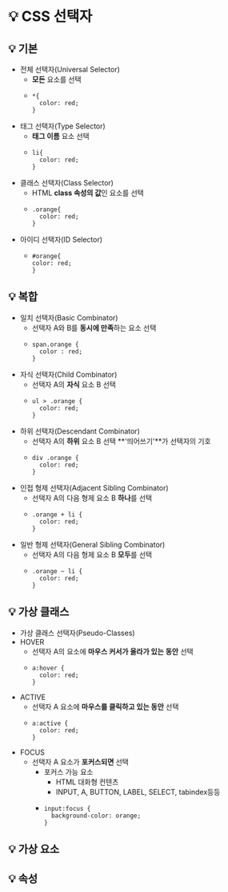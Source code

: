 # 💡 CSS 선택자

## 💡 기본
  - 전체 선택자(Universal Selector)
    - **모든** 요소를 선택
    - ```
      *{
        color: red;
      }
      ```
  - 태그 선택자(Type Selector)
    - **태그 이름** 요소 선택
    - ```
      li{
        color: red;
      }
      ```
  - 클래스 선택자(Class Selector)
    - HTML **class 속성의 값**인 요소를 선택
    - ```
      .orange{
        color: red;
      }
      ```
  - 아이디 선택자(ID Selector)
    - ```
      #orange{
      color: red;
      }
      ```
## 💡 복합
  - 일치 선택자(Basic Combinator)
    - 선택자 A와 B를 **동시에 만족**하는 요소 선택
    - ```
      span.orange {
        color : red;
      }
      ```
  - 자식 선택자(Child Combinator)
    - 선택자 A의 **자식** 요소 B 선택
    - ```
      ul > .orange {
        color: red;
      }
      ```
  - 하위 선택자(Descendant Combinator)
    - 선택자 A의 **하위** 요소 B 선택 **'띄어쓰기'**가 선택자의 기호
    - ```
      div .orange {
        color: red;
      }
      ```
  - 인접 형제 선택자(Adjacent Sibling Combinator)
    - 선택자 A의 다음 형제 요소 B **하나**를 선택
    - ```
      .orange + li {
        color: red;
      }
  - 일반 형제 선택자(General Sibling Combinator)
    - 선택자 A의 다음 형제 요소 B **모두**를 선택
    - ```
      .orange ~ li {
        color: red;
      }
      ```
## 💡 가상 클래스
  - 가상 클래스 선택자(Pseudo-Classes)
  - HOVER
    - 선택자 A의 요소에 **마우스 커서가 올라가 있는 동안** 선택
    - ```
      a:hover {
        color: red;
      }
      ```
  - ACTIVE
    - 선택자 A 요소에 **마우스를 클릭하고 있는 동안** 선택
    - ```
      a:active {
        color: red;
      }
      ```
  - FOCUS
    - 선택자 A 요소가 **포커스되면** 선택
      - 포커스 가능 요소
        - HTML 대화형 컨텐츠
        - INPUT, A, BUTTON, LABEL, SELECT, tabindex등등
      - ```
        input:focus {
          background-color: orange;
        }
        ```
## 💡 가상 요소

## 💡 속성

